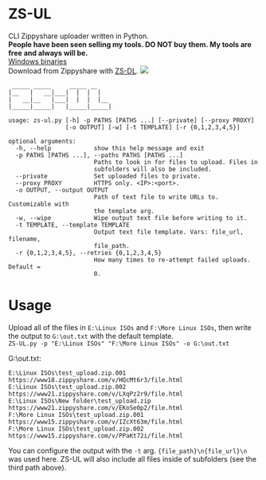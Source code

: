 # ZS-UL
CLI Zippyshare uploader written in Python.   
**People have been seen selling my tools. DO NOT buy them. My tools are free and always will be.**   
[Windows binaries](https://github.com/Sorrow446/ZS-UL/releases)    
Download from Zippyshare with [ZS-DL](https://github.com/Sorrow446/ZS-DL).
![](https://i.imgur.com/r1t2wpe.png)

```
 _____ _____     _____ __
|__   |   __|___|  |  |  |
|   __|__   |___|  |  |  |__
|_____|_____|   |_____|_____|

usage: zs-ul.py [-h] -p PATHS [PATHS ...] [--private] [--proxy PROXY]
                [-o OUTPUT] [-w] [-t TEMPLATE] [-r {0,1,2,3,4,5}]

optional arguments:
  -h, --help            show this help message and exit
  -p PATHS [PATHS ...], --paths PATHS [PATHS ...]
                        Paths to look in for files to upload. Files in
                        subfolders will also be included.
  --private             Set uploaded files to private.
  --proxy PROXY         HTTPS only. <IP>:<port>.
  -o OUTPUT, --output OUTPUT
                        Path of text file to write URLs to. Customizable with
                        the template arg.
  -w, --wipe            Wipe output text file before writing to it.
  -t TEMPLATE, --template TEMPLATE
                        Output text file template. Vars: file_url, filename,
                        file_path.
  -r {0,1,2,3,4,5}, --retries {0,1,2,3,4,5}
                        How many times to re-attempt failed uploads. Default =
                        0.
  ```
# Usage
Upload all of the files in `E:\Linux ISOs` and `F:\More Linux ISOs`, then write the output to `G:\out.txt` with the default template.   
`ZS-UL.py -p "E:\Linux ISOs" "F:\More Linux ISOs" -o G:\out.txt`

G:\out.txt:
```
E:\Linux ISOs\test_upload.zip.001
https://www18.zippyshare.com/v/HQcMt6r3/file.html
E:\Linux ISOs\test_upload.zip.002
https://www21.zippyshare.com/v/LXqPz2r9/file.html
E:\Linux ISOs\New folder\test_upload.zip
https://www21.zippyshare.com/v/EKoSe0p2/file.html
F:\More Linux ISOs\test_upload.zip.001
https://www15.zippyshare.com/v/IZcXt63m/file.html
F:\More Linux ISOs\test_upload.zip.002
https://www15.zippyshare.com/v/PPaKt72i/file.html
```
You can configure the output with the `-t` arg. `{file_path}\n{file_url}\n` was used here.
ZS-UL will also include all files inside of subfolders (see the third path above).

